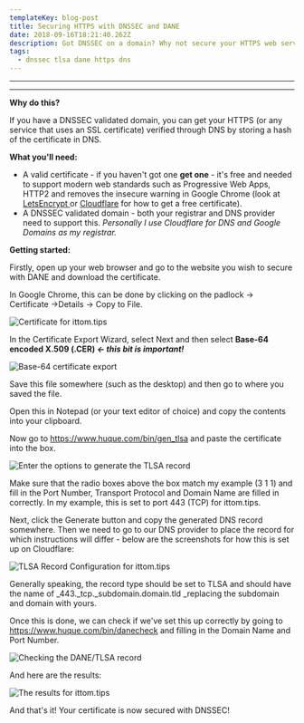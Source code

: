 ```yaml
---
templateKey: blog-post
title: Securing HTTPS with DNSSEC and DANE
date: 2018-09-16T18:21:40.262Z
description: Got DNSSEC on a domain? Why not secure your HTTPS web servers with DANE!
tags:
  - dnssec tlsa dane https dns
---
```

****

****

**Why do this?**

If you have a DNSSEC validated domain, you can get your HTTPS (or any service that uses an SSL certificate) verified through DNS by storing a hash of the certificate in DNS.

**What you'll need:**

* A valid certificate - if you haven't got one **get one** - it's free and needed to support modern web standards such as Progressive Web Apps, HTTP2 and removes the insecure warning in Google Chrome (look at [LetsEncrypt ](https://letsencrypt.org/)or [Cloudflare](https://www.cloudflare.com/) for how to get a free certificate).
* A DNSSEC validated domain - both your registrar and DNS provider need to support this. _Personally I use Cloudflare for DNS and Google Domains as my registrar._

**Getting started:**

Firstly, open up your web browser and go to the website you wish to secure with DANE and download the certificate.

In Google Chrome, this can be done by clicking on the padlock -> Certificate ->Details -> Copy to File.

![Certificate for ittom.tips](/img/certificate-export.png)

In the Certificate Export Wizard, select Next and then select **Base-64 encoded X.509 (.CER) _<- this bit is important!_**

![Base-64 certificate export](/img/base-64.png)

Save this file somewhere (such as the desktop) and then go to where you saved the file.

Open this in Notepad (or your text editor of choice) and copy the contents into your clipboard.

Now go to <https://www.huque.com/bin/gen_tlsa> and paste the certificate into the box.

![Enter the options to generate the TLSA record](/img/generate-tlsa-record.png)

Make sure that the radio boxes above the box match my example (3 1 1) and fill in the Port Number, Transport Protocol and Domain Name are filled in correctly. In my example, this is set to port 443 (TCP) for ittom.tips.

Next, click the Generate button and copy the generated DNS record somewhere. Then we need to go to our DNS provider to place the record for which instructions will differ - below are the screenshots for how this is set up on Cloudflare:

![TLSA Record Configuration for ittom.tips](/img/tlsa-record.png)

Generally speaking, the record type should be set to TLSA and should have the name of _443._tcp._subdomain.domain.tld _replacing the subdomain and domain with yours.

Once this is done, we can check if we've set this up correctly by going to <https://www.huque.com/bin/danecheck> and filling in the Domain Name and Port Number.

![Checking the DANE/TLSA record](/img/dane-check.png)

And here are the results:

![The results for ittom.tips](/img/dane-check-results.png)

And that's it! Your certificate is now secured with DNSSEC!
